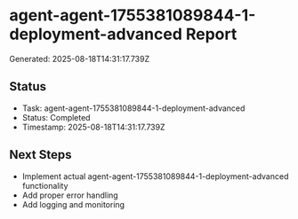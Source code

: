 # agent-agent-1755381089844-1-deployment-advanced Report

Generated: 2025-08-18T14:31:17.739Z

## Status
- Task: agent-agent-1755381089844-1-deployment-advanced
- Status: Completed
- Timestamp: 2025-08-18T14:31:17.739Z

## Next Steps
- Implement actual agent-agent-1755381089844-1-deployment-advanced functionality
- Add proper error handling
- Add logging and monitoring
